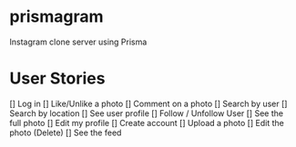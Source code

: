 # prismagram
Instagram clone server using Prisma


# User Stories
[] Log in
[] Like/Unlike a photo
[] Comment on a photo
[] Search by user
[] Search by location
[] See user profile
[] Follow / Unfollow User
[] See the full photo
[] Edit my profile
[] Create account
[] Upload a photo
[] Edit the photo (Delete)
[] See the feed